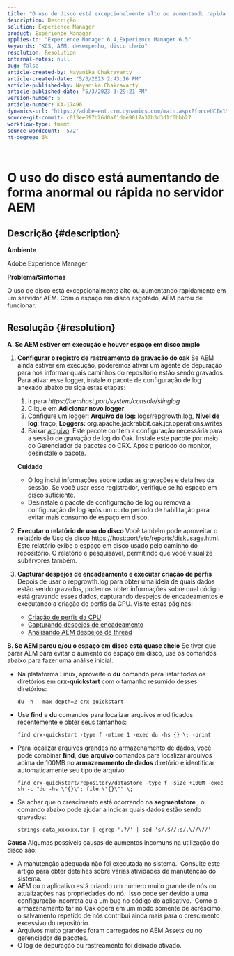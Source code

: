 ```yaml
---
title: "O uso de disco está excepcionalmente alto ou aumentando rapidamente no AEM Server"
description: Descrição
solution: Experience Manager
product: Experience Manager
applies-to: "Experience Manager 6.4,Experience Manager 6.5"
keywords: "KCS, AEM, desempenho, disco cheio"
resolution: Resolution
internal-notes: null
bug: false
article-created-by: Nayanika Chakravarty
article-created-date: "5/3/2023 2:43:16 PM"
article-published-by: Nayanika Chakravarty
article-published-date: "5/3/2023 3:29:21 PM"
version-number: 5
article-number: KA-17496
dynamics-url: "https://adobe-ent.crm.dynamics.com/main.aspx?forceUCI=1&pagetype=entityrecord&etn=knowledgearticle&id=7bc541d5-c0e9-ed11-a7c6-6045bd006b25"
source-git-commit: c013ee697b26d0af1dae9017a32b3d3d1f6bbb27
workflow-type: tm+mt
source-wordcount: '572'
ht-degree: 6%

---
```


# O uso do disco está aumentando de forma anormal ou rápida no servidor AEM

## Descrição {#description}


<b>Ambiente</b>

Adobe Experience Manager

<b>Problema/Sintomas</b>

O uso de disco está excepcionalmente alto ou aumentando rapidamente em um servidor AEM. Com o espaço em disco esgotado, AEM parou de funcionar.




## Resolução {#resolution}

<b>A. Se AEM estiver em execução e houver espaço em disco amplo</b>
1. <b>Configurar o registro de rastreamento de gravação do oak</b>    Se AEM ainda estiver em execução, poderemos ativar um agente de depuração para nos informar quais caminhos do repositório estão sendo gravados. Para ativar esse logger, instale o pacote de configuração de log anexado abaixo ou siga estas etapas:

   1. Ir para *https://aemhost:port/system/console/slinglog*
   2. Clique em <b>Adicionar novo logger</b>.
   3. Configure um logger: <b>Arquivo de log:</b> logs/repgrowth.log, <b>Nível de log</b>: traço, <b>Loggers:</b> org.apache.jackrabbit.oak.jcr.operations.writes
   4. Baixar [arquivo](https://helpx.adobe.com/content/dam/help/en/experience-manager/kb/analyze-unusual-repository-growth/jcr:content/main-pars/download/log_repository_growth-1.zip).        Este pacote contém a configuração necessária para a sessão de gravação de log do Oak. Instale este pacote por meio do Gerenciador de pacotes do CRX. Após o período do monitor, desinstale o pacote.

   <b>Cuidado</b>

   - O log inclui informações sobre todas as gravações e detalhes da sessão. Se você usar esse registrador, verifique se há espaço em disco suficiente.
   - Desinstale o pacote de configuração de log ou remova a configuração de log após um curto período de habilitação para evitar mais consumo de espaço em disco.
2. <b>Executar o relatório de uso do disco</b>    Você também pode aproveitar o relatório de Uso de disco https://host:port/etc/reports/diskusage.html. Este relatório exibe o espaço em disco usado pelo caminho do repositório. O relatório é pesquisável, permitindo que você visualize subárvores também.
3. <b>Capturar despejos de encadeamento e executar criação de perfis</b>    Depois de usar o repgrowth.log para obter uma ideia de quais dados estão sendo gravados, podemos obter informações sobre qual código está gravando esses dados, capturando despejos de encadeamentos e executando a criação de perfis da CPU. Visite estas páginas:

   - [Criação de perfis da CPU](https://experienceleague.adobe.com/docs/experience-cloud-kcs/kbarticles/KA-17499.html?lang=pt-BR)
   - [Capturando despejos de encadeamento](https://experienceleague.adobe.com/docs/experience-cloud-kcs/kbarticles/KA-17452.html?lang=pt-BR)
   - [Analisando AEM despejos de thread](https://experienceleague.adobe.com/docs/experience-cloud-kcs/kbarticles/KA-16458.html?lang=pt-BR)

<b>B. Se AEM parou e/ou o espaço em disco está quase cheio</b>
Se tiver que parar AEM para evitar o aumento do espaço em disco, use os comandos abaixo para fazer uma análise inicial.

- Na plataforma Linux, aproveite o <b>du</b> comando para listar todos os diretórios em <b>crx-quickstart</b> com o tamanho resumido desses diretórios:<br>

   ```
   du -h --max-depth=2 crx-quickstart
   ```


- Use <b>find</b> e <b>du</b> comandos para localizar arquivos modificados recentemente e obter seus tamanhos:<br>

   ```
   find crx-quickstart -type f -mtime 1 -exec du -hs {} \; -print
   ```


- Para localizar arquivos grandes no armazenamento de dados, você pode combinar <b>find</b>, <b>du</b>e <b>arquivo</b> comandos para localizar arquivos acima de 100MB no <b>armazenamento de dados</b> diretório e identificar automaticamente seu tipo de arquivo:<br>

   ```
   find crx-quickstart/repository/datastore -type f -size +100M -exec sh -c "du -hs \"{}\"; file \"{}\"" \;
   ```


- Se achar que o crescimento está ocorrendo na <b>segmentstore</b> , o comando abaixo pode ajudar a indicar quais dados estão sendo gravados:<br>

   ```
   strings data_xxxxxx.tar | egrep '.?/' | sed 's/.$//;s/.\//\//'
   ```

<b>Causa</b>
Algumas possíveis causas de aumentos incomuns na utilização do disco são:

- A manutenção adequada não foi executada no sistema.  Consulte este artigo para obter detalhes sobre várias atividades de manutenção do sistema.
- AEM ou o aplicativo está criando um número muito grande de nós ou atualizações nas propriedades do nó.  Isso pode ser devido a uma configuração incorreta ou a um bug no código do aplicativo.  Como o armazenamento tar no Oak opera em um modo somente de acréscimo, o salvamento repetido de nós contribui ainda mais para o crescimento excessivo do repositório.
- Arquivos muito grandes foram carregados no AEM Assets ou no gerenciador de pacotes.
- O log de depuração ou rastreamento foi deixado ativado.

